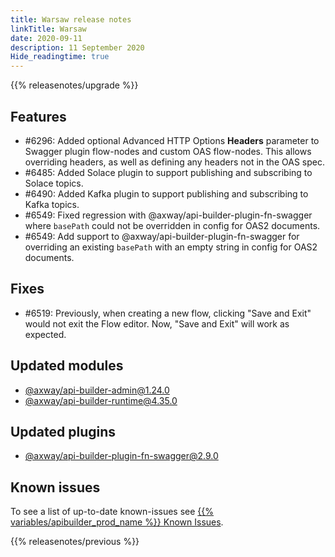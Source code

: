 ```yaml
---
title: Warsaw release notes
linkTitle: Warsaw
date: 2020-09-11
description: 11 September 2020
Hide_readingtime: true
---
```


{{% releasenotes/upgrade %}}

## Features

* #6296: Added optional Advanced HTTP Options **Headers** parameter to Swagger plugin flow-nodes and custom OAS flow-nodes. This allows overriding headers, as well as defining any headers not in the OAS spec.
* #6485: Added Solace plugin to support publishing and subscribing to Solace topics.
* #6490: Added Kafka plugin to support publishing and subscribing to Kafka topics.
* #6549: Fixed regression with @axway/api-builder-plugin-fn-swagger where `basePath` could not be overridden in config for OAS2 documents.
* #6549: Add support to @axway/api-builder-plugin-fn-swagger for overriding an existing `basePath` with an empty string in config for OAS2 documents.

## Fixes

* #6519: Previously, when creating a new flow, clicking "Save and Exit" would not exit the Flow editor. Now, "Save and Exit" will work as expected.

## Updated modules

* [@axway/api-builder-admin@1.24.0](https://www.npmjs.com/package/@axway/api-builder-admin/v/1.24.0)
* [@axway/api-builder-runtime@4.35.0](https://www.npmjs.com/package/@axway/api-builder-runtime/v/4.35.0)

## Updated plugins

* [@axway/api-builder-plugin-fn-swagger@2.9.0](https://www.npmjs.com/package/@axway/api-builder-plugin-fn-swagger/v/2.9.0)

## Known issues

To see a list of up-to-date known-issues see [{{% variables/apibuilder_prod_name %}} Known Issues](/docs/known_issues).

{{% releasenotes/previous %}}
